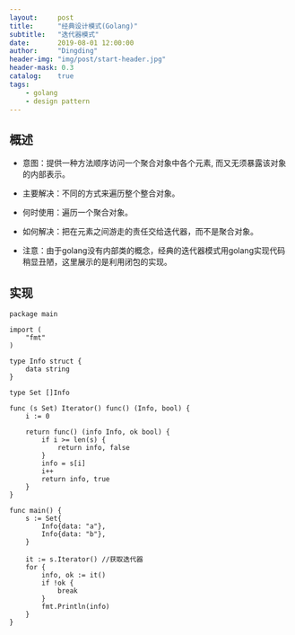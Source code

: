 ```yaml
---
layout:     post
title:      "经典设计模式(Golang)"
subtitle:   "迭代器模式"
date:       2019-08-01 12:00:00
author:     "Dingding"
header-img: "img/post/start-header.jpg"
header-mask: 0.3
catalog:    true
tags:
    - golang
    - design pattern
---
```



## 概述
* 意图：提供一种方法顺序访问一个聚合对象中各个元素, 而又无须暴露该对象的内部表示。
* 主要解决：不同的方式来遍历整个整合对象。
* 何时使用：遍历一个聚合对象。
* 如何解决：把在元素之间游走的责任交给迭代器，而不是聚合对象。

* 注意：由于golang没有内部类的概念，经典的迭代器模式用golang实现代码稍显丑陋，这里展示的是利用闭包的实现。


## 实现
```golang
package main

import (
	"fmt"
)

type Info struct {
	data string
}

type Set []Info

func (s Set) Iterator() func() (Info, bool) {
	i := 0

	return func() (info Info, ok bool) {
		if i >= len(s) {
			return info, false
		}
		info = s[i]
		i++
		return info, true
	}
}

func main() {
	s := Set{
		Info{data: "a"},
		Info{data: "b"},
	}

	it := s.Iterator() //获取迭代器
	for {
		info, ok := it()
		if !ok {
			break
		}
		fmt.Println(info)
	}
}
```


